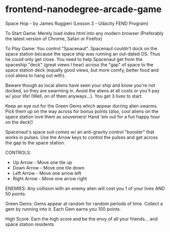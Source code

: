 frontend-nanodegree-arcade-game
===============================

Space Hop - by James Ruggieri (Lesson 3 - Udacity FEND Program)

To Start Game: Merely load index.html into any modern browser (Preferably the latest version of Chrome, Safari or Firefox)

To Play Game: You control "Spacenaut". Spacenaut couldn't dock on the space station because the space ship was running an out-dated OS. Thus he could only get close. You need to help Spacenaut get from the spaceship "deck" (great views I hear) across the "gap" of space to the space station deck (equally good views, but more comfy, better food and cool aliens to hang out with). 

Beware though as local aliens have seen your ship and know you're not docked, so they are swarming in. Avoid the aliens at all costs or you'll pay w/ your life! (Well, on of them anyways...). You get 3 lives to start.

Keep an eye out for the Green Gems which appear durring alien swarms. Pick them up on the way across for bonus points (also, cool aliens on the space station love them as souveniers! Hand 'em out for a fun happy hour on the deck!)

Spacenaut's space suit comes w/ an anti-gravity control "booster" that works in pulses. Use the Arrow keys to control the pulses and get across the gap to the space station.

CONTROLS:
- Up Arrow - Move one tile up
- Down Arrow - Move one tile down
- Left Arrow - Move one arrow left
- Right Arrow - Move one arrow right

ENEMIES:
Any collision with an enemy alien will cost you 1 of your lives AND 50 points.

Green Gems:
Gems appear at random for random periods of time. Collect a gem by running into it. Each Gem earns you 100 points.

High Score:
Earn the high score and be the envy of all your friends... and space station residents
